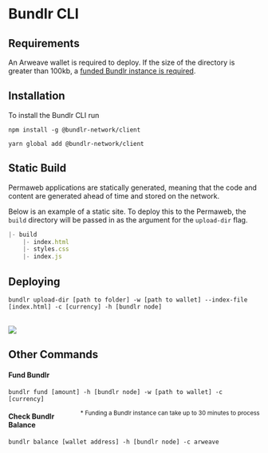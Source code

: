 # Bundlr CLI

## Requirements
An Arweave wallet is required to deploy. If the size of the directory is greater than 100kb, a <a href="#fund-bundlr">funded Bundlr instance is required</a>.

## Installation

To install the Bundlr CLI run 
<CodeGroup>
 <CodeGroupItem title="NPM">

```console:no-line-numbers
npm install -g @bundlr-network/client
```
 </CodeGroupItem>
 <CodeGroupItem title="YARN">

```console:no-line-numbers
yarn global add @bundlr-network/client
```
  </CodeGroupItem>
</CodeGroup>


## Static Build
Permaweb applications are statically generated, meaning that the code and content are generated ahead of time and stored on the network.

Below is an example of a static site. To deploy this to the Permaweb, the `build` directory will be passed in as the argument for the `upload-dir` flag.

```js
|- build
    |- index.html
    |- styles.css
    |- index.js
```

## Deploying

```console
bundlr upload-dir [path to folder] -w [path to wallet] --index-file [index.html] -c [currency] -h [bundlr node]
```

<br/>
<img src="https://arweave.net/XfcrDTZsBn-rNwPuIiftHsLCyYczxgIZeIcr10l1-AM" />

## Other Commands

#### Fund Bundlr

```console
bundlr fund [amount] -h [bundlr node] -w [path to wallet] -c [currency]
```
<sub style="float:right">\* Funding a Bundlr instance can take up to 30 minutes to process</sub>

#### Check Bundlr Balance
```console
bundlr balance [wallet address] -h [bundlr node] -c arweave
```